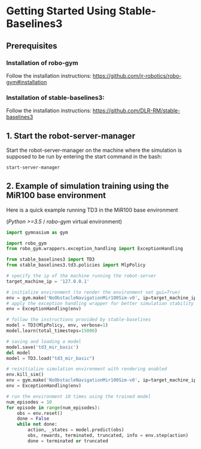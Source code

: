# Getting Started Using Stable-Baselines3

## Prerequisites
### Installation of robo-gym
Follow the installation instructions: https://github.com/jr-robotics/robo-gym#installation

### Installation of stable-baselines3: 
Follow the installation instructions: https://github.com/DLR-RM/stable-baselines3

## 1. Start the robot-server-manager
Start the robot-server-manager on the machine where the simulation is supposed to be run by entering the start command in the bash:

```bash
start-server-manager
```


## 2. Example of simulation training using the MiR100 base environment
Here is a quick example running TD3 in the MiR100 base environment

(_Python >=3.5_ / _robo-gym_ virtual environment)
```python
import gymnasium as gym

import robo_gym
from robo_gym.wrappers.exception_handling import ExceptionHandling

from stable_baselines3 import TD3
from stable_baselines3.td3.policies import MlpPolicy

# specify the ip of the machine running the robot-server
target_machine_ip = '127.0.0.1'

# initialize environment (to render the environment set gui=True)
env = gym.make('NoObstacleNavigationMir100Sim-v0', ip=target_machine_ip, gui=False)
# apply the exception handling wrapper for better simulation stability
env = ExceptionHandling(env)

# follow the instructions provided by stable-baselines
model = TD3(MlpPolicy, env, verbose=1)
model.learn(total_timesteps=15000)

# saving and loading a model
model.save('td3_mir_basic')
del model 
model = TD3.load("td3_mir_basic")

# reinitialize simulation environment with rendering enabled
env.kill_sim() 
env = gym.make('NoObstacleNavigationMir100Sim-v0', ip=target_machine_ip, gui=True)
env = ExceptionHandling(env)

# run the environment 10 times using the trained model
num_episodes = 10
for episode in range(num_episodes):
    obs = env.reset()
    done = False
    while not done:
        action, _states = model.predict(obs)
        obs, rewards, terminated, truncated, info = env.step(action)
        done = terminated or truncated
```